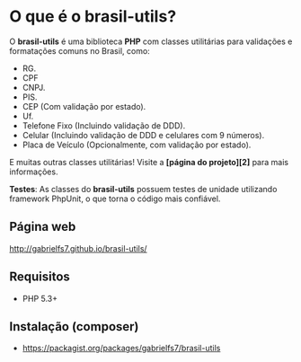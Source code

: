 O que é o brasil-utils?
============

O **brasil-utils** é uma biblioteca **PHP** com classes utilitárias para validações e 
formatações comuns no Brasil, como: 

* RG.
* CPF
* CNPJ.
* PIS.
* CEP (Com validação por estado).
* Uf.
* Telefone Fixo (Incluindo validação de DDD).
* Celular (Incluindo validação de DDD e celulares com 9 números).
* Placa de Veículo (Opcionalmente, com validação por estado).
 

E muitas outras classes utilitárias! Visite a **[página do projeto][2]** para mais informações.

**Testes**: As classes do **brasil-utils** possuem testes de unidade utilizando framework PhpUnit, o que torna o 
código mais confiável.

Página web
----------

http://gabrielfs7.github.io/brasil-utils/

Requisitos
----------

* PHP 5.3+

Instalação (composer)
----------

* https://packagist.org/packages/gabrielfs7/brasil-utils

